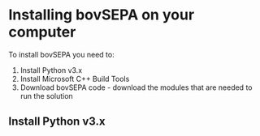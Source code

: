 Installing bovSEPA on your computer
===================================

To install bovSEPA you need to:

  1. Install Python v3.x
  2. Install Microsoft C++ Build Tools
  3. Download bovSEPA code
    - download the modules that are needed to run the solution


Install Python v3.x
-------------------

